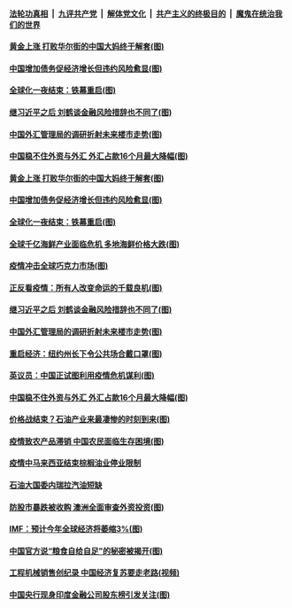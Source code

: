 

####  [法轮功真相](../../../../basic/blob/master/README.md?t=04162101) &nbsp;|&nbsp; [九评共产党](../../../../9ping.md/blob/master/README.md?t=04162101) &nbsp;|&nbsp; [解体党文化](../../../../jtdwh.md/blob/master/README.md?t=04162101)  &nbsp;|&nbsp; [共产主义的终极目的](../../../../gczydzjmd.md/blob/master/README.md?t=04162101) &nbsp;|&nbsp; [魔鬼在统治我们的世界](../../../../mgztzwmdsj.md/blob/master/README.md?t=04162101) 

#### [黄金上涨 打败华尔街的中国大妈终于解套(图)](../pages/p5/930026.md?t=04162101) 

#### [中国增加债务促经济增长但违约风险愈显(图)](../pages/p5/930011.md?t=04162101) 

#### [全球化一夜结束：铁幕重启(图)](../pages/p5/929972.md?t=04162101) 

#### [继习近平之后 刘鹤谈金融风险措辞也不同了(图)](../pages/p5/929950.md?t=04162101) 

#### [中国外汇管理局的调研折射未来楼市走势(图)](../pages/p5/929939.md?t=04162101) 

#### [中国稳不住外资与外汇 外汇占款16个月最大降幅(图)](../pages/p5/929930.md?t=04162101) 

#### [黄金上涨 打败华尔街的中国大妈终于解套(图)](../pages/p5/930026.md?t=04162101) 

#### [中国增加债务促经济增长但违约风险愈显(图)](../pages/p5/930011.md?t=04162101) 

#### [全球化一夜结束：铁幕重启(图)](../pages/p5/929972.md?t=04162101) 

#### [全球千亿海鲜产业面临危机 多地海鲜价格大跌(图)](../pages/p5/930015.md?t=04162101) 

#### [疫情冲击全球巧克力市场(图)](../pages/p5/930013.md?t=04162101) 

#### [正反看疫情：所有人改变命运的千载良机(图)](../pages/p5/929969.md?t=04162101) 

#### [继习近平之后 刘鹤谈金融风险措辞也不同了(图)](../pages/p5/929950.md?t=04162101) 

#### [中国外汇管理局的调研折射未来楼市走势(图)](../pages/p5/929939.md?t=04162101) 

#### [重启经济：纽约州长下令公共场合戴口罩(图)](../pages/p5/929967.md?t=04162101) 

#### [英议员：中国正试图利用疫情危机谋利(图)](../pages/p5/929965.md?t=04162101) 

#### [中国稳不住外资与外汇 外汇占款16个月最大降幅(图)](../pages/p5/929930.md?t=04162101) 

#### [价格战结束？石油产业来最凄惨的时刻到来(图)](../pages/p5/929921.md?t=04162101) 

#### [疫情致农产品滞销 中国农民面临生存困境(图)](../pages/p5/929907.md?t=04162101) 

#### [疫情中马来西亚结束棕榈油业停业限制](../pages/p5/929906.md?t=04162101) 

#### [石油大国委内瑞拉汽油短缺](../pages/p5/929905.md?t=04162101) 

#### [防股市暴跌被收购 澳洲全面审查外资投资(图)](../pages/p5/929880.md?t=04162101) 

#### [IMF：预计今年全球经济将萎缩3%(图)](../pages/p5/929879.md?t=04162101) 

#### [中国官方说“粮食自给自足”的秘密被揭开(图)](../pages/p5/929825.md?t=04162101) 

#### [工程机械销售创纪录 中国经济复苏要走老路(视频)](../pages/p5/929815.md?t=04162101) 

#### [中国央行现身印度金融公司股东榜引发关注(图)](../pages/p5/929832.md?t=04162101) 

